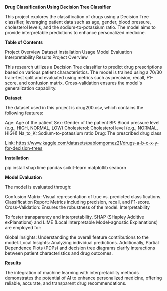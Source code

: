 **Drug Classification Using Decision Tree Classifier**

This project explores the classification of drugs using a Decision Tree classifier, leveraging patient data such as age, gender, blood pressure, cholesterol levels, and the sodium-to-potassium ratio. The model aims to provide interpretable predictions to enhance personalized medicine.

**Table of Contents**

Project Overview
Dataset
Installation
Usage
Model Evaluation
Interpretability
Results
Project Overview

This research utilizes a Decision Tree classifier to predict drug prescriptions based on various patient characteristics. The model is trained using a 70/30 train-test split and evaluated using metrics such as precision, recall, F1-score, and confusion matrix. Cross-validation ensures the model's generalization capability.

**Dataset**

The dataset used in this project is drug200.csv, which contains the following features:

Age: Age of the patient
Sex: Gender of the patient
BP: Blood pressure level (e.g., HIGH, NORMAL, LOW)
Cholesterol: Cholesterol level (e.g., NORMAL, HIGH)
Na_to_K: Sodium-to-potassium ratio
Drug: The prescribed drug class

Link:
https://www.kaggle.com/datasets/pablomgomez21/drugs-a-b-c-x-y-for-decision-trees

**Installation**

pip install shap lime pandas scikit-learn matplotlib seaborn

**Model Evaluation**

The model is evaluated through:

Confusion Matrix: Visual representation of true vs. predicted classifications.
Classification Report: Metrics including precision, recall, and F1-score.
Cross-Validation: Ensures the robustness of the model.
Interpretability

To foster transparency and interpretability, SHAP (SHapley Additive exPlanations) and LIME (Local Interpretable Model-agnostic Explanations) are employed for:

Global Insights: Understanding the overall feature contributions to the model.
Local Insights: Analyzing individual predictions.
Additionally, Partial Dependence Plots (PDPs) and decision tree diagrams clarify interactions between patient characteristics and drug outcomes.

**Results**

The integration of machine learning with interpretability methods demonstrates the potential of AI to enhance personalized medicine, offering reliable, accurate, and transparent drug recommendations.
